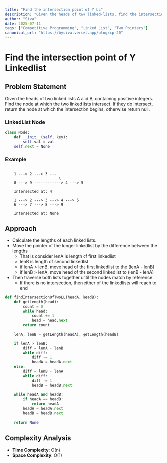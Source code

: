 ```yaml
---
title: "Find the intersection point of Y LL"
description: "Given the heads of two linked-lists, find the intersection of two ll."
author: "Siva"
date: 2025-07-11
tags: ["Competitive Programming", "Linked List", "Two Pointers"]
canonical_url: "https://bysiva.vercel.app/blog/cp-20"
---
```

# Find the intersection point of Y Linkedlist
## Problem Statement
Given the heads of two linked lists A and B, containing positive integers. Find the node at which the two linked lists intersect. If they do intersect, return the node at which the intersection begins, otherwise return null.

### LinkedList Node
```python
class Node:
	def __init__(self, key):
		self.val = val
    self.next = None
```

### Example
```tree

    1 ---> 2 ---> 3 ---
                        \
    8 ---> 9 ------------> 4 ---> 5

    Intersected at: 4

    1 ---> 2 ---> 3 ---> 4 ---> 5
    6 ---> 7 ---> 8 ---> 9

    Intersected at: None
```

## Approach
- Calculate the lengths of each linked lists.
- Move the pointer of the longer linkedlist by the difference between the lengths
    - That is consider lenA is length of first linkedlist
    - lenB is length of second linkedlist
    - if lenA > lenB, move head of the first linkedlist to the (lenA - lenB)
    - if lenB > lenA, move head of the second linkedlist to (lenB - lenA)
- Then traverse both lists together until the nodes match by reference.
    - If there is no intersection, then either of the linkedlists will reach to end

```python
def findIntersectionOfTwoLL(headA, headB):
    def getLength(head):
        count = 0
        while head:
            count += 1
            head = head.next
        return count 
    
    lenA, lenB = getLength(headA), getLength(headB)

    if lenA > lenB:
        diff = lenA - lenB 
        while diff:
            diff -= 1
            headA = headA.next
    else:
        diff = lenB - lenA 
        while diff:
            diff -= 1
            headB = headB.next 
    
    while headA and headB:
        if headA == headB:
            return headA
        headA = headA.next 
        headB = headB.next 
    
    return None 
```

## Complexity Analysis
- **Time Complexity**: O(n)
- **Space Complexity**: O(1)